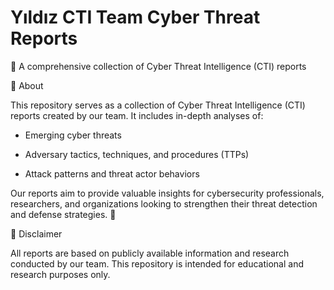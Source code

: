 # Yıldız CTI Team Cyber Threat Reports
📌 A comprehensive collection of Cyber Threat Intelligence (CTI) reports

📖 About

This repository serves as a collection of Cyber Threat Intelligence (CTI) reports created by our team. It includes in-depth analyses of:

- Emerging cyber threats

- Adversary tactics, techniques, and procedures (TTPs)

- Attack patterns and threat actor behaviors

Our reports aim to provide valuable insights for cybersecurity professionals, researchers, and organizations looking to strengthen their threat detection and defense strategies. 🚀

📜 Disclaimer

All reports are based on publicly available information and research conducted by our team. This repository is intended for educational and research purposes only.
